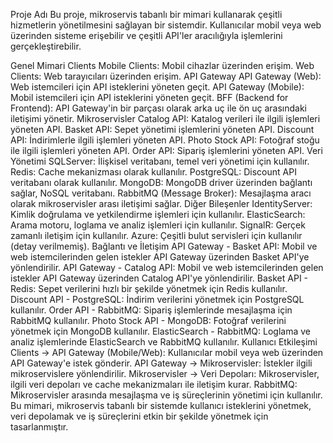 Proje Adı
Bu proje, mikroservis tabanlı bir mimari kullanarak çeşitli hizmetlerin yönetilmesini sağlayan bir sistemdir. Kullanıcılar mobil veya web üzerinden sisteme erişebilir ve çeşitli API'ler aracılığıyla işlemlerini gerçekleştirebilir.

Genel Mimari
Clients
Mobile Clients: Mobil cihazlar üzerinden erişim.
Web Clients: Web tarayıcıları üzerinden erişim.
API Gateway
API Gateway (Web): Web istemcileri için API isteklerini yöneten geçit.
API Gateway (Mobile): Mobil istemcileri için API isteklerini yöneten geçit.
BFF (Backend for Frontend): API Gateway'in bir parçası olarak arka uç ile ön uç arasındaki iletişimi yönetir.
Mikroservisler
Catalog API: Katalog verileri ile ilgili işlemleri yöneten API.
Basket API: Sepet yönetimi işlemlerini yöneten API.
Discount API: İndirimlerle ilgili işlemleri yöneten API.
Photo Stock API: Fotoğraf stoğu ile ilgili işlemleri yöneten API.
Order API: Sipariş işlemlerini yöneten API.
Veri Yönetimi
SQLServer: İlişkisel veritabanı, temel veri yönetimi için kullanılır.
Redis: Cache mekanizması olarak kullanılır.
PostgreSQL: Discount API veritabanı olarak kullanılır.
MongoDB: MongoDB driver üzerinden bağlantı sağlar, NoSQL veritabanı.
RabbitMQ (Message Broker): Mesajlaşma aracı olarak mikroservisler arası iletişimi sağlar.
Diğer Bileşenler
IdentityServer: Kimlik doğrulama ve yetkilendirme işlemleri için kullanılır.
ElasticSearch: Arama motoru, loglama ve analiz işlemleri için kullanılır.
SignalR: Gerçek zamanlı iletişim için kullanılır.
Azure: Çeşitli bulut servisleri için kullanılır (detay verilmemiş).
Bağlantı ve İletişim
API Gateway - Basket API: Mobil ve web istemcilerinden gelen istekler API Gateway üzerinden Basket API'ye yönlendirilir.
API Gateway - Catalog API: Mobil ve web istemcilerinden gelen istekler API Gateway üzerinden Catalog API'ye yönlendirilir.
Basket API - Redis: Sepet verilerini hızlı bir şekilde yönetmek için Redis kullanılır.
Discount API - PostgreSQL: İndirim verilerini yönetmek için PostgreSQL kullanılır.
Order API - RabbitMQ: Sipariş işlemlerinde mesajlaşma için RabbitMQ kullanılır.
Photo Stock API - MongoDB: Fotoğraf verilerini yönetmek için MongoDB kullanılır.
ElasticSearch - RabbitMQ: Loglama ve analiz işlemlerinde ElasticSearch ve RabbitMQ kullanılır.
Kullanıcı Etkileşimi
Clients -> API Gateway (Mobile/Web): Kullanıcılar mobil veya web üzerinden API Gateway'e istek gönderir.
API Gateway -> Mikroservisler: İstekler ilgili mikroservislere yönlendirilir.
Mikroservisler -> Veri Depoları: Mikroservisler, ilgili veri depoları ve cache mekanizmaları ile iletişim kurar.
RabbitMQ: Mikroservisler arasında mesajlaşma ve iş süreçlerinin yönetimi için kullanılır.
Bu mimari, mikroservis tabanlı bir sistemde kullanıcı isteklerini yönetmek, veri depolamak ve iş süreçlerini etkin bir şekilde yönetmek için tasarlanmıştır.
